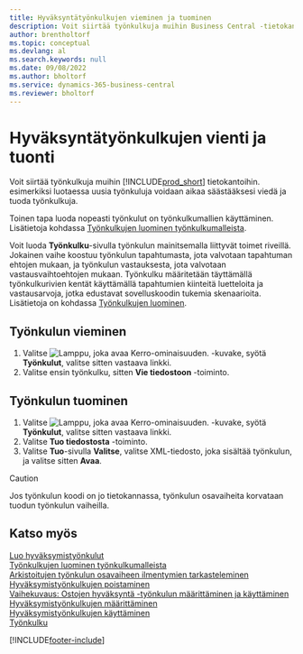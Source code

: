 ```yaml
---
title: Hyväksyntätyönkulkujen vieminen ja tuominen
description: Voit siirtää työnkulkuja muihin Business Central -tietokantoihin. esimerkiksi luotaessa uusia työnkuluja voidaan aikaa säästääksesi viedä ja tuoda työnkulkuja.
author: brentholtorf
ms.topic: conceptual
ms.devlang: al
ms.search.keywords: null
ms.date: 09/08/2022
ms.author: bholtorf
ms.service: dynamics-365-business-central
ms.reviewer: bholtorf
---
```

# <a name="export-and-import-approval-workflows"></a>Hyväksyntätyönkulkujen vienti ja tuonti

Voit siirtää työnkulkuja muihin [!INCLUDE[prod_short](includes/prod_short.md)] tietokantoihin. esimerkiksi luotaessa uusia työnkuluja voidaan aikaa säästääksesi viedä ja tuoda työnkulkuja.  

Toinen tapa luoda nopeasti työnkulut on työnkulkumallien käyttäminen. Lisätietoja kohdassa [Työnkulkujen luominen työnkulkumalleista](across-how-to-create-workflows-from-workflow-templates.md).  

Voit luoda **Työnkulku**-sivulla työnkulun mainitsemalla liittyvät toimet riveillä. Jokainen vaihe koostuu työnkulun tapahtumasta, jota valvotaan tapahtuman ehtojen mukaan, ja työnkulun vastauksesta, jota valvotaan vastausvaihtoehtojen mukaan. Työnkulku määritetään täyttämällä työnkulkurivien kentät käyttämällä tapahtumien kiinteitä luetteloita ja vastausarvoja, jotka edustavat sovelluskoodin tukemia skenaarioita. Lisätietoja on kohdassa [Työnkulkujen luominen](across-how-to-create-workflows.md).  

## <a name="export-a-workflow"></a>Työnkulun vieminen

1. Valitse ![Lamppu, joka avaa Kerro-ominaisuuden.](media/ui-search/search_small.png "Kerro, mitä haluat tehdä") -kuvake, syötä **Työnkulut**, valitse sitten vastaava linkki.  
2. Valitse ensin työnkulku, sitten **Vie tiedostoon** -toiminto.  

## <a name="import-a-workflow"></a>Työnkulun tuominen

1. Valitse ![Lamppu, joka avaa Kerro-ominaisuuden.](media/ui-search/search_small.png "Kerro, mitä haluat tehdä") -kuvake, syötä **Työnkulut**, valitse sitten vastaava linkki.  
2. Valitse **Tuo tiedostosta** -toiminto.  
3. Valitse **Tuo**-sivulla **Valitse**, valitse XML-tiedosto, joka sisältää työnkulun, ja valitse sitten **Avaa**.  

> [!CAUTION]  
> Jos työnkulun koodi on jo tietokannassa, työnkulun osavaiheita korvataan tuodun työnkulun vaiheilla.  

## <a name="see-also"></a>Katso myös

[Luo hyväksymistyönkulut](across-how-to-create-workflows.md)  
[Työnkulkujen luominen työnkulkumalleista](across-how-to-create-workflows-from-workflow-templates.md)  
[Arkistoitujen työnkulun osavaiheen ilmentymien tarkasteleminen](across-how-to-view-archived-workflow-step-instances.md)  
[Hyväksymistyönkulkujen poistaminen](across-how-to-delete-workflows.md)  
[Vaihekuvaus: Ostojen hyväksyntä -työnkulun määrittäminen ja käyttäminen](walkthrough-setting-up-and-using-a-purchase-approval-workflow.md)  
[Hyväksymistyönkulkujen määrittäminen](across-set-up-workflows.md)  
[Hyväksymistyönkulkujen käyttäminen](across-use-workflows.md)  
[Työnkulku](across-workflow.md)  

[!INCLUDE[footer-include](includes/footer-banner.md)]
